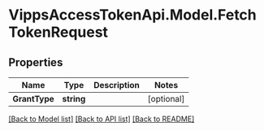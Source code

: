 # VippsAccessTokenApi.Model.FetchTokenRequest

## Properties

Name | Type | Description | Notes
------------ | ------------- | ------------- | -------------
**GrantType** | **string** |  | [optional] 

[[Back to Model list]](../README.md#documentation-for-models) [[Back to API list]](../README.md#documentation-for-api-endpoints) [[Back to README]](../README.md)


